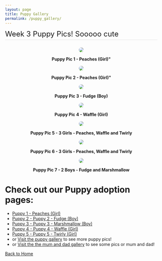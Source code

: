```yaml
---
layout: page
title: Puppy Gallery
permalink: /puppy_gallery/
---
```


<style>
.gallery {
  display: grid;
  grid-template-columns: repeat(auto-fit, minmax(200px, 1fr));
  gap: 16px;
  margin-top: 24px;
}
.gallery-item {
  text-align: center;
}
.gallery-item img {
  max-width: 100%;
  height: auto;
  border-radius: 12px;
}
.section {
  margin-bottom: 40px;
}
.section-title {
  font-size: 1.5rem;
  margin-bottom: 16px;
  text-align: left;
  border-bottom: 2px solid #eee;
  padding-bottom: 4px;
}
</style>


<div class="section">
  <div class="section-title">Week 3 Puppy Pics! Sooooo cute</div>
  <div class="gallery">
    <div class="gallery-item">
        <img src="https://imagedelivery.net/t3wCsGMKGPWUV8JSaoSPtQ/840838d7-b045-44f4-0cea-12359fe17300/public" >
      <p><strong>Puppy Pic 1  - Peaches (Girl)"</strong></p>
       <img src="https://imagedelivery.net/t3wCsGMKGPWUV8JSaoSPtQ/3b5957e9-1c42-437a-de59-893e0edc8300/public" >
      <p><strong>Puppy Pic 2  - Peaches (Girl)" </strong></p>
    </div> 
    </div>
    <div class="gallery-item">
        <img src="https://imagedelivery.net/t3wCsGMKGPWUV8JSaoSPtQ/b01325f4-3d5c-4c24-64a6-15b9db258b00/public" >
      <p><strong>Puppy Pic 3 - Fudge (Boy)</strong></p>
    </div>
    <div class="gallery-item">
        <img src="https://imagedelivery.net/t3wCsGMKGPWUV8JSaoSPtQ/22c8cbb9-d3cf-4a86-1915-01ef87756100/public" >
      <p><strong>Puppy Pic 4 - Waffle (Girl)</strong></p>
        </div>
    <div class="gallery-item">
        <img src="https://imagedelivery.net/t3wCsGMKGPWUV8JSaoSPtQ/c1fac7d4-7857-4efd-2120-0ef4248ea800/public" >
      <p><strong>Puppy Pic 5 - 3 Girls - Peaches, Waffle and Twirly </strong></p>
    </div>
    <div class="gallery-item">
        <img src="https://imagedelivery.net/t3wCsGMKGPWUV8JSaoSPtQ/638633b0-f1f9-4ec4-741c-43c4f1f01300/public" >
      <p><strong>Puppy Pic 6 - 3 Girls - Peaches, Waffle and Twirly </strong></p>
    </div>
    <div class="gallery-item">
        <img src="https://imagedelivery.net/t3wCsGMKGPWUV8JSaoSPtQ/0a42a01a-504d-48ce-2fa0-524026c17e00/public" >
      <p><strong>Puppy Pic 7 - 2 Boys - Fudge and Marshmallow</strong></p>     
    </div> 
  </div>




# Check out our Puppy adoption pages:
- [Puppy 1 - Peaches (Girl)](/puppy_1/)
- [Puppy 2 - Puppy 2 - Fudge (Boy)](/puppy_2/)
- [Puppy 3 - Puppy 3 - Marshmallow (Boy)](/puppy_3/)
- [Puppy 4 - Puppy 4 - Waffle (Girl)](/puppy_4/)
- [Puppy 5 - Puppy 5 - Twirly (Girl)](/puppy_5/)
- or [Visit the puppy gallery](/puppy_gallery/) to see more puppy pics!
- or [Visit the the mum and dad gallery](/mumanddadgallery/) to see some pics or mum and dad!


[Back to Home](/)


